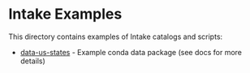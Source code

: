 Intake Examples
===============

This directory contains examples of Intake catalogs and scripts:

* [data-us-states](data-us-states/) - Example conda data package (see docs for more details)
